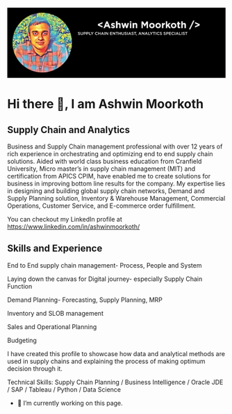 ![Supply Chain and Analytics](https://github.com/ashwinmoorkoth1/ashwinmoorkoth1/blob/main/Ashwin.jpg)

# Hi there 👋, I am Ashwin Moorkoth
## Supply Chain and Analytics

Business and Supply Chain management professional with over 12 years of rich experience in orchestrating and optimizing end to end supply chain solutions. Aided with world class business education from Cranfield University, Micro master’s in supply chain management (MIT) and certification from APICS CPIM, have enabled me to create solutions for business in improving bottom line results for the company. My expertise lies in designing and building global supply chain networks, Demand and Supply Planning solution, Inventory & Warehouse Management, Commercial Operations, Customer Service, and E-commerce order fulfillment.

You can checkout my LinkedIn profile at https://www.linkedin.com/in/ashwinmoorkoth/

## Skills and Experience

End to End supply chain management- Process, People and System

Laying down the canvas for Digital journey- especially Supply Chain Function

Demand Planning- Forecasting, Supply Planning, MRP

Inventory and SLOB management

Sales and Operational Planning

Budgeting

I have created this profile to showcase how data and analytical methods are used in supply chains and explaining the process of making optimum decision through it.

Technical Skills: Supply Chain Planning  / Business Intelligence  / Oracle JDE / SAP / Tableau / Python / Data Science

- 🔭 I’m currently working on this page. 




